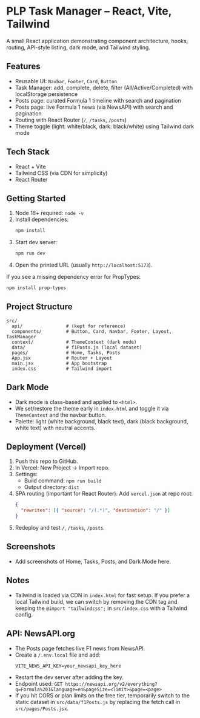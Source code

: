 # PLP Task Manager – React, Vite, Tailwind

A small React application demonstrating component architecture, hooks, routing, API-style listing, dark mode, and Tailwind styling.

## Features

- Reusable UI: `Navbar`, `Footer`, `Card`, `Button`
- Task Manager: add, complete, delete, filter (All/Active/Completed) with localStorage persistence
- Posts page: curated Formula 1 timeline with search and pagination
- Posts page: live Formula 1 news (via NewsAPI) with search and pagination
- Routing with React Router (`/`, `/tasks`, `/posts`)
- Theme toggle (light: white/black, dark: black/white) using Tailwind dark mode

## Tech Stack

- React + Vite
- Tailwind CSS (via CDN for simplicity)
- React Router

## Getting Started

1. Node 18+ required: `node -v`
2. Install dependencies:
   ```bash
   npm install
   ```
3. Start dev server:
   ```bash
   npm run dev
   ```
4. Open the printed URL (usually `http://localhost:5173`).

If you see a missing dependency error for PropTypes:

```bash
npm install prop-types
```

## Project Structure

```
src/
  api/                # (kept for reference)
  components/         # Button, Card, Navbar, Footer, Layout, TaskManager
  context/            # ThemeContext (dark mode)
  data/               # f1Posts.js (local dataset)
  pages/              # Home, Tasks, Posts
  App.jsx             # Router + Layout
  main.jsx            # App bootstrap
  index.css           # Tailwind import
```

## Dark Mode

- Dark mode is class-based and applied to `<html>`.
- We set/restore the theme early in `index.html` and toggle it via `ThemeContext` and the navbar button.
- Palette: light (white background, black text), dark (black background, white text) with neutral accents.

## Deployment (Vercel)

1. Push this repo to GitHub.
2. In Vercel: New Project → Import repo.
3. Settings:
   - Build command: `npm run build`
   - Output directory: `dist`
4. SPA routing (important for React Router). Add `vercel.json` at repo root:
   ```json
   {
     "rewrites": [{ "source": "/(.*)", "destination": "/" }]
   }
   ```
5. Redeploy and test `/`, `/tasks`, `/posts`.

## Screenshots

- Add screenshots of Home, Tasks, Posts, and Dark Mode here.

## Notes

- Tailwind is loaded via CDN in `index.html` for fast setup. If you prefer a local Tailwind build, we can switch by removing the CDN tag and keeping the `@import "tailwindcss";` in `src/index.css` with a Tailwind config.

## API: NewsAPI.org

- The Posts page fetches live F1 news from NewsAPI.
- Create a `/.env.local` file and add:
  ```env
  VITE_NEWS_API_KEY=your_newsapi_key_here
  ```
- Restart the dev server after adding the key.
- Endpoint used: `GET https://newsapi.org/v2/everything?q=Formula%201&language=en&pageSize=<limit>&page=<page>`
- If you hit CORS or plan limits on the free tier, temporarily switch to the static dataset in `src/data/f1Posts.js` by replacing the fetch call in `src/pages/Posts.jsx`.

